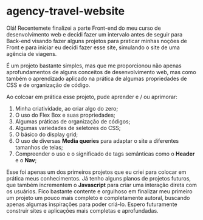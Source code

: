 # agency-travel-website

 Olá! Recentemete finalizei a parte Front-end do meu curso de desenvolvimento web e decidi fazer um intervalo antes de seguir para Back-end visando fazer alguns projetos para praticar minhas noções de Front e para iniciar eu decidi fazer esse site, simulando o site de uma agência de viagens.

 É um projeto bastante simples, mas que me proporcionou não apenas aprofundamentos de alguns conceitos de desenvolvimento web, mas como também o aprendizado aplicado na prática de algumas propriedades de CSS e de organização de código.

 Ao colcoar em prática esse projeto, pude aprender e / ou aprimorar: 


1. Minha criatividade, ao criar algo do zero;
1. O uso do Flex Box e suas propriedades;
1. Algumas práticas de organização de códigos;
1. Algumas variedades de seletores do CSS;
1. O básico do display grid;
1. O uso de diversas **Media queries** para adaptar o site a diferentes tamanhos de telas;
1. Compreender o uso e o significado de tags semânticas como o **Header** e o **Nav**;


Esse foi apenas um dos primeiros projetos que eu criei para colocar em prática meus conhecimentos. Já tenho alguns planos de projetos futuros, que também incrementem o **Javascript** para criar uma interação direta com os usuários. Fico bastante contente e orgulhoso em finalizar meu primeiro um projeto um pouco mais completo e completamente autoral, buscando apenas algumas inspirações para poder criá-lo. Espero futuramente construir sites e aplicações mais completas e aprofundadas.
